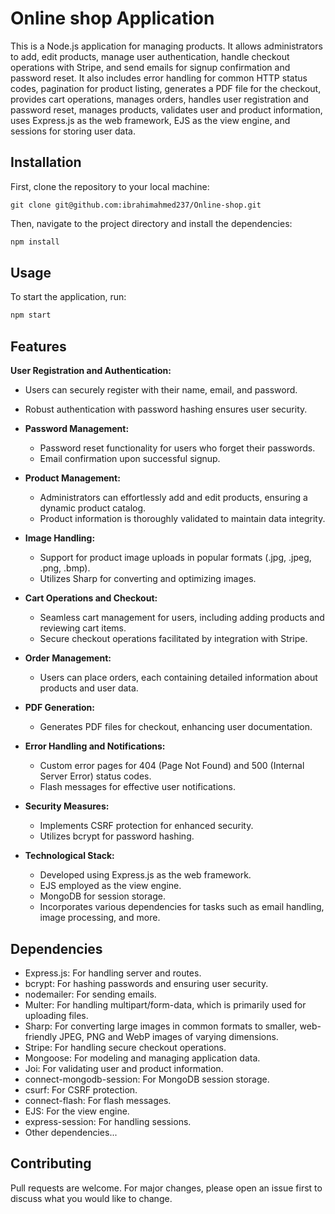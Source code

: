 # Online shop Application

This is a Node.js application for managing products. It allows administrators to add, edit products, manage user authentication, handle checkout operations with Stripe, and send emails for signup confirmation and password reset. It also includes error handling for common HTTP status codes, pagination for product listing, generates a PDF file for the checkout, provides cart operations, manages orders, handles user registration and password reset, manages products, validates user and product information, uses Express.js as the web framework, EJS as the view engine, and sessions for storing user data.

## Installation

First, clone the repository to your local machine:

`git clone git@github.com:ibrahimahmed237/Online-shop.git`

Then, navigate to the project directory and install the dependencies:

```bash
npm install
```

## Usage

To start the application, run:

```bash
npm start
```

## Features

 **User Registration and Authentication:**
  - Users can securely register with their name, email, and password.
  - Robust authentication with password hashing ensures user security.

- **Password Management:**
  - Password reset functionality for users who forget their passwords.
  - Email confirmation upon successful signup.

- **Product Management:**
  - Administrators can effortlessly add and edit products, ensuring a dynamic product catalog.
  - Product information is thoroughly validated to maintain data integrity.

- **Image Handling:**
  - Support for product image uploads in popular formats (.jpg, .jpeg, .png, .bmp).
  - Utilizes Sharp for converting and optimizing images.

- **Cart Operations and Checkout:**
  - Seamless cart management for users, including adding products and reviewing cart items.
  - Secure checkout operations facilitated by integration with Stripe.

- **Order Management:**
  - Users can place orders, each containing detailed information about products and user data.

- **PDF Generation:**
  - Generates PDF files for checkout, enhancing user documentation.

- **Error Handling and Notifications:**
  - Custom error pages for 404 (Page Not Found) and 500 (Internal Server Error) status codes.
  - Flash messages for effective user notifications.

- **Security Measures:**
  - Implements CSRF protection for enhanced security.
  - Utilizes bcrypt for password hashing.

- **Technological Stack:**
  - Developed using Express.js as the web framework.
  - EJS employed as the view engine.
  - MongoDB for session storage.
  - Incorporates various dependencies for tasks such as email handling, image processing, and more.

## Dependencies

- Express.js: For handling server and routes.
- bcrypt: For hashing passwords and ensuring user security.
- nodemailer: For sending emails.
- Multer: For handling multipart/form-data, which is primarily used for uploading files.
- Sharp: For converting large images in common formats to smaller, web-friendly JPEG, PNG and WebP images of varying dimensions.
- Stripe: For handling secure checkout operations.
- Mongoose: For modeling and managing application data.
- Joi: For validating user and product information.
- connect-mongodb-session: For MongoDB session storage.
- csurf: For CSRF protection.
- connect-flash: For flash messages.
- EJS: For the view engine.
- express-session: For handling sessions.
- Other dependencies...

## Contributing

Pull requests are welcome. For major changes, please open an issue first to discuss what you would like to change.

